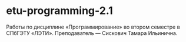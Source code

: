 # etu-programming-2.1
Работы по дисциплине «Программирование» во втором семестре в СПбГЭТУ «ЛЭТИ». Преподаватель — Сискович Тамара Ильинична.
